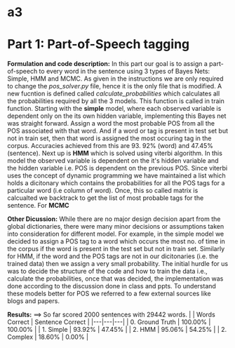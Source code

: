 # a3

# Part 1: Part-of-Speech tagging

**Formulation and code description:**
In this part our goal is to assign a part-of-speech to every word in the sentence using 3 types of Bayes Nets: Simple, HMM and MCMC. As given in the instructions we are only required to change the <i>pos_solver.py</i> file, hence it is the only file that is modified. A new fucntion is defined called <i>calculate_probabilities</i> which calculates all the probabilities required by all the 3 models. This function is called in train function.
Starting with the **simple** model, where each observed variable is dependent only on the its own hidden variable, implementing this Bayes net was straight forward. Assign a word the most probable POS from all the POS associated with that word. And if a word or tag is present in test set but not in train set, then that word is assigned the most occuring tag in the corpus. Accuracies achieved from this are 93. 92% (word) and 47.45% (sentence). 
Next up is **HMM** which is solved using viterbi algorithm. In this model the observed variable is dependent on the it's hidden variable and the hidden variable i.e. POS is dependent on the previous POS. Since viterbi uses the concept of dynamic programming we have maintained a list which holds a dicitonary which contains the probabilities for all the POS tags for a particular word (i.e column of word). Once, this so called matrix is calcualted we backtrack to get the list of most probable tags for the sentence.
For **MCMC**

**Other Dicussion:**
While there are no major design decision apart from the global dictionaries, there were many minor decisions or assumptions taken into consideration for different model. For example, in  the simple model we decided to assign a POS tag to a word which occurs the most no. of time in the corpus if the word is present in the test set but not in train set. Similarly for HMM, if the word and the POS tags are not in our dicitonaries (i.e. the trained data) then we assign a very small probability. The initial hurdle for us was to decide the structure of the code and how to train the data i.e., calculate the probabilities, once that was decided, the implementation was done according to the discussion done in class and ppts. To understand these models better for POS we referred to a few external sources like blogs and papers.

**Results:**
==> So far scored 2000 sentences with 29442 words.
|   | Words Correct   | Sentence Correct  | 
|---|---|---|
| 0. Ground Truth | 100.00%  | 100.00% |
| 1. Simple  | 93.92%  | 47.45%  |
| 2. HMM | 95.06%  | 54.25%  |
| 2. Complex | 18.60%  | 0.00%  |
